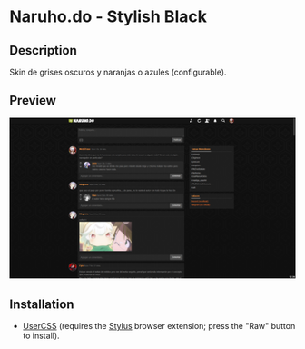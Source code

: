 # Naruho.do - Stylish Black

## Description

Skin de grises oscuros y naranjas o azules (configurable).

## Preview

![Preview](preview.png)

## Installation

- [UserCSS](./naruho.do-stylish-black.user.css) (requires the [Stylus](https://github.com/openstyles/stylus#releases) browser extension; press the "Raw" button to install).